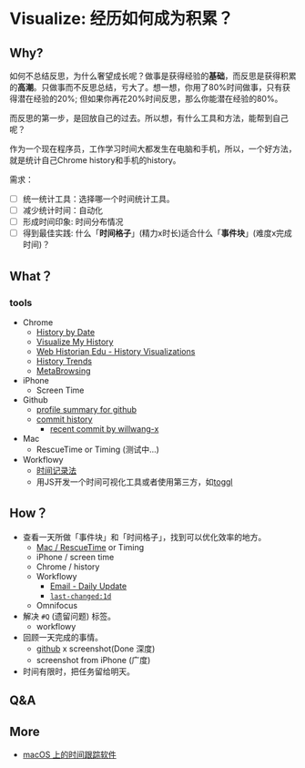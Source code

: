 # Visualize: 经历如何成为积累？

## Why?

如何不总结反思，为什么奢望成长呢？做事是获得经验的**基础**，而反思是获得积累的**高潮**。只做事而不反思总结，亏大了。想一想，你用了80%时间做事，只有获得潜在经验的20%; 但如果你再花20%时间反思，那么你能潜在经验的80%。

而反思的第一步，是回放自己的过去。所以想，有什么工具和方法，能帮到自己呢？

作为一个现在程序员，工作学习时间大都发生在电脑和手机，所以，一个好方法，就是统计自己Chrome history和手机的history。

需求：

- [ ] 统一统计工具：选择哪一个时间统计工具。
- [ ] 减少统计时间：自动化
- [ ] 形成时间印象: 时间分布情况
- [ ] 得到最佳实践: 什么「**时间格子**」(精力x时长)适合什么「**事件块**」(难度x完成时间)？

## What？

### tools

- Chrome 
	- [History by Date](https://github.com/richgong/history-by-date)
	- [Visualize My History]()
	- [Web Historian Edu - History Visualizations](http://www.webhistorian.org/)
	- [History Trends](https://chrome.google.com/webstore/detail/history-trends/nangghhladpnhlllolmdbdgeggionole?hl=en-US)
	- [MetaBrowsing](https://chrome.google.com/webstore/detail/metabrowsing/mbebibdoedjcppilmibkdobpgooplbhi?hl=en-US)
- iPhone	
	- Screen Time
- Github
	- [profile summary for github](https://profile-summary-for-github.com/search) 
	- [commit history](https://help.github.com/en/articles/searching-commits#search-by-author-or-committer) 
		- [recent commit by willwang-x](https://github.com/search?o=desc&q=author%3Awillwang-x&s=committer-date&type=Commits)  
- Mac
	- RescueTime or Timing (测试中...) 
- Workflowy 
	- [时间记录法](https://book.douban.com/review/9866948/)
	- 用JS开发一个时间可视化工具或者使用第三方，如[toggl](https://toggl.com/app/timer)

	
## How？	

- 查看一天所做「事件块」和「时间格子」，找到可以优化效率的地方。
	- [Mac / RescueTime](https://www.rescuetime.com/dashboard?src=client) or Timing 
	- iPhone / screen time 
	- Chrome / history
	-  Workflowy 
		-  [Email - Daily Update](https://mail.google.com/mail/u/0/#label/review)
		-  [`last-changed:1d`](https://workflowy.com/#?q=last-changed%3A1d%20)
	-  Omnifocus
- 解决 `#Q` (遗留问题) 标签。
	- workflowy
- 回顾一天完成的事情。
	- [github](https://github.com/search?o=desc&q=committer%3Awillwang-x&s=committer-date&type=Commits) x screenshot(Done 深度) 
	- screenshot from iPhone (广度)
- 时间有限时，把任务留给明天。

## Q&A

## More 

- [macOS 上的时间跟踪软件](http://frankorz.com/2016/10/21/new-time-tracking-app-on-macOS/)	
	